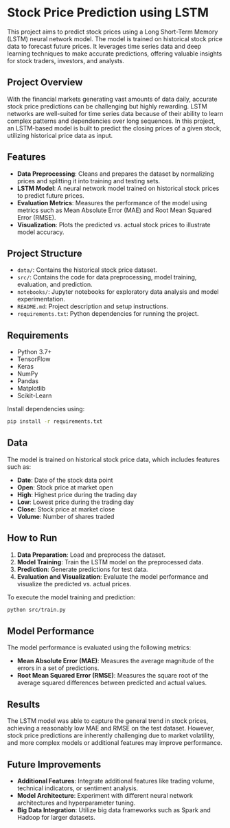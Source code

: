 # Stock Price Prediction using LSTM

This project aims to predict stock prices using a Long Short-Term Memory (LSTM) neural network model. The model is trained on historical stock price data to forecast future prices. It leverages time series data and deep learning techniques to make accurate predictions, offering valuable insights for stock traders, investors, and analysts.

## Project Overview

With the financial markets generating vast amounts of data daily, accurate stock price predictions can be challenging but highly rewarding. LSTM networks are well-suited for time series data because of their ability to learn complex patterns and dependencies over long sequences. In this project, an LSTM-based model is built to predict the closing prices of a given stock, utilizing historical price data as input.

## Features

- **Data Preprocessing**: Cleans and prepares the dataset by normalizing prices and splitting it into training and testing sets.
- **LSTM Model**: A neural network model trained on historical stock prices to predict future prices.
- **Evaluation Metrics**: Measures the performance of the model using metrics such as Mean Absolute Error (MAE) and Root Mean Squared Error (RMSE).
- **Visualization**: Plots the predicted vs. actual stock prices to illustrate model accuracy.

## Project Structure

- `data/`: Contains the historical stock price dataset.
- `src/`: Contains the code for data preprocessing, model training, evaluation, and prediction.
- `notebooks/`: Jupyter notebooks for exploratory data analysis and model experimentation.
- `README.md`: Project description and setup instructions.
- `requirements.txt`: Python dependencies for running the project.

## Requirements

- Python 3.7+
- TensorFlow
- Keras
- NumPy
- Pandas
- Matplotlib
- Scikit-Learn

Install dependencies using:

```bash
pip install -r requirements.txt
```

## Data

The model is trained on historical stock price data, which includes features such as:

- **Date**: Date of the stock data point
- **Open**: Stock price at market open
- **High**: Highest price during the trading day
- **Low**: Lowest price during the trading day
- **Close**: Stock price at market close
- **Volume**: Number of shares traded

## How to Run

1. **Data Preparation**: Load and preprocess the dataset.
2. **Model Training**: Train the LSTM model on the preprocessed data.
3. **Prediction**: Generate predictions for test data.
4. **Evaluation and Visualization**: Evaluate the model performance and visualize the predicted vs. actual prices.

To execute the model training and prediction:

```bash
python src/train.py
```

## Model Performance

The model performance is evaluated using the following metrics:

- **Mean Absolute Error (MAE)**: Measures the average magnitude of the errors in a set of predictions.
- **Root Mean Squared Error (RMSE)**: Measures the square root of the average squared differences between predicted and actual values.

## Results

The LSTM model was able to capture the general trend in stock prices, achieving a reasonably low MAE and RMSE on the test dataset. However, stock price predictions are inherently challenging due to market volatility, and more complex models or additional features may improve performance.

## Future Improvements

- **Additional Features**: Integrate additional features like trading volume, technical indicators, or sentiment analysis.
- **Model Architecture**: Experiment with different neural network architectures and hyperparameter tuning.
- **Big Data Integration**: Utilize big data frameworks such as Spark and Hadoop for larger datasets.
